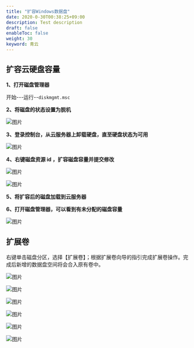```yaml
---
title: "扩容Windows数据盘"
date: 2020-0-30T00:38:25+09:00
description: Test description
draft: false
enableToc: false
weight: 30
keyword: 青云
---
```


## 扩容云硬盘容量

**1、打开磁盘管理器**

开始---运行--`diskmgmt.msc`

**2、将磁盘的状态设置为脱机**

![图片](/storage/disk/quickstart/_images/image-1568774923025.png)

**3、登录控制台，从云服务器上卸载硬盘，直至硬盘状态为可用**

![图片](/storage/disk/quickstart/_images/image-1568774930715.png)

**4、右键磁盘资源 id ，扩容磁盘容量并提交修改**

![图片](/storage/disk/quickstart/_images/image-1568774933959.png)

![图片](/storage/disk/quickstart/_images/image-1568774937515.png)

**5、将扩容后的磁盘加载到云服务器**

**6、打开磁盘管理器，可以看到有未分配的磁盘容量**

![图片](/storage/disk/quickstart/_images/image-1568774941054.png)

##  扩展卷

右键单击磁盘分区，选择【扩展卷】；根据扩展卷向导的指引完成扩展卷操作。完成后新增的数据盘空间将会合入原有卷中。

![图片](/storage/disk/quickstart/_images/image-1568774945196.png)

![图片](/storage/disk/quickstart/_images/image-1568774955296.png)

![图片](/storage/disk/quickstart/_images/image-1568774960724.png)

![图片](/storage/disk/quickstart/_images/image-1568774966465.png)

![图片](/storage/disk/quickstart/_images/image-1568774974045.png)

![图片](/storage/disk/quickstart/_images/image-1568775213026.png)

